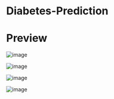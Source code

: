 # Diabetes-Prediction
# Preview

![image](https://user-images.githubusercontent.com/72154193/175100702-8ea941f2-4162-413c-b2d8-52f929574f8a.png)

![image](https://user-images.githubusercontent.com/72154193/175100763-98b94823-5800-4bb3-9d05-f9fefa2acbf7.png)

![image](https://user-images.githubusercontent.com/72154193/175100785-093359e8-d037-42d3-a29f-d4b56f67b404.png)

![image](https://user-images.githubusercontent.com/72154193/175100797-56d3cb5d-3123-4fef-bc7a-8967b6f74328.png)
